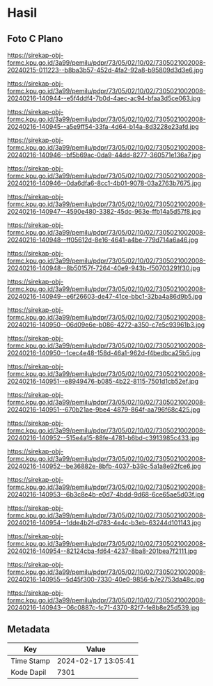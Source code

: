 # Hasil

## Foto C Plano

https://sirekap-obj-formc.kpu.go.id/3a99/pemilu/pdpr/73/05/02/10/02/7305021002008-20240215-011223--b8ba3b57-452d-4fa2-92a8-b95809d3d3e6.jpg

https://sirekap-obj-formc.kpu.go.id/3a99/pemilu/pdpr/73/05/02/10/02/7305021002008-20240216-140944--e5f4ddf4-7b0d-4aec-ac94-bfaa3d5ce063.jpg

https://sirekap-obj-formc.kpu.go.id/3a99/pemilu/pdpr/73/05/02/10/02/7305021002008-20240216-140945--a5e9ff54-33fa-4d64-b14a-8d3228e23afd.jpg

https://sirekap-obj-formc.kpu.go.id/3a99/pemilu/pdpr/73/05/02/10/02/7305021002008-20240216-140946--bf5b69ac-0da9-44dd-8277-360571e136a7.jpg

https://sirekap-obj-formc.kpu.go.id/3a99/pemilu/pdpr/73/05/02/10/02/7305021002008-20240216-140946--0da6dfa6-8cc1-4b01-9078-03a2763b7675.jpg

https://sirekap-obj-formc.kpu.go.id/3a99/pemilu/pdpr/73/05/02/10/02/7305021002008-20240216-140947--4590e480-3382-45dc-963e-ffb14a5d57f8.jpg

https://sirekap-obj-formc.kpu.go.id/3a99/pemilu/pdpr/73/05/02/10/02/7305021002008-20240216-140948--ff05612d-8e16-4641-a4be-779d714a6a46.jpg

https://sirekap-obj-formc.kpu.go.id/3a99/pemilu/pdpr/73/05/02/10/02/7305021002008-20240216-140948--8b50157f-7264-40e9-943b-f50703291f30.jpg

https://sirekap-obj-formc.kpu.go.id/3a99/pemilu/pdpr/73/05/02/10/02/7305021002008-20240216-140949--e6f26603-de47-41ce-bbc1-32ba4a86d9b5.jpg

https://sirekap-obj-formc.kpu.go.id/3a99/pemilu/pdpr/73/05/02/10/02/7305021002008-20240216-140950--06d09e6e-b086-4272-a350-c7e5c93961b3.jpg

https://sirekap-obj-formc.kpu.go.id/3a99/pemilu/pdpr/73/05/02/10/02/7305021002008-20240216-140950--1cec4e48-158d-46a1-962d-f4bedbca25b5.jpg

https://sirekap-obj-formc.kpu.go.id/3a99/pemilu/pdpr/73/05/02/10/02/7305021002008-20240216-140951--e8949476-b085-4b22-8115-7501d1cb52ef.jpg

https://sirekap-obj-formc.kpu.go.id/3a99/pemilu/pdpr/73/05/02/10/02/7305021002008-20240216-140951--670b21ae-9be4-4879-864f-aa796f68c425.jpg

https://sirekap-obj-formc.kpu.go.id/3a99/pemilu/pdpr/73/05/02/10/02/7305021002008-20240216-140952--515e4a15-88fe-4781-b6bd-c3913985c433.jpg

https://sirekap-obj-formc.kpu.go.id/3a99/pemilu/pdpr/73/05/02/10/02/7305021002008-20240216-140952--be36882e-8bfb-4037-b39c-5a1a8e92fce6.jpg

https://sirekap-obj-formc.kpu.go.id/3a99/pemilu/pdpr/73/05/02/10/02/7305021002008-20240216-140953--6b3c8e4b-e0d7-4bdd-9d68-6ce65ae5d03f.jpg

https://sirekap-obj-formc.kpu.go.id/3a99/pemilu/pdpr/73/05/02/10/02/7305021002008-20240216-140954--1dde4b2f-d783-4e4c-b3eb-63244d101143.jpg

https://sirekap-obj-formc.kpu.go.id/3a99/pemilu/pdpr/73/05/02/10/02/7305021002008-20240216-140954--82124cba-fd64-4237-8ba8-201bea7f2111.jpg

https://sirekap-obj-formc.kpu.go.id/3a99/pemilu/pdpr/73/05/02/10/02/7305021002008-20240216-140955--5d45f300-7330-40e0-9856-b7e2753da48c.jpg

https://sirekap-obj-formc.kpu.go.id/3a99/pemilu/pdpr/73/05/02/10/02/7305021002008-20240216-140943--06c0887c-fc71-4370-82f7-fe8b8e25d539.jpg


## Metadata

| Key        | Value               |
| ---------- | ------------------- |
| Time Stamp | 2024-02-17 13:05:41 |
| Kode Dapil | 7301                |



